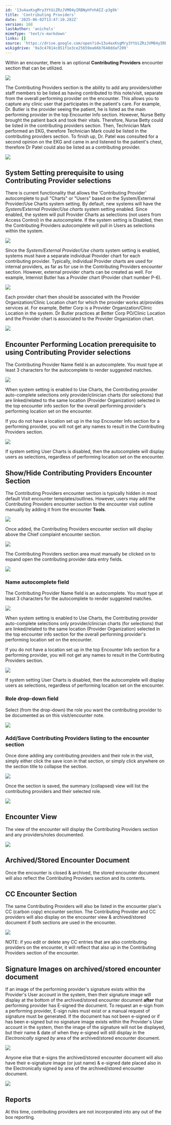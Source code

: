 ```yaml
---
id: '13u4axKsgMry3YtUiZRzJVM04yIRBNyHfnhAIZ-p3g9k'
title: 'Contributing Providers'
date: '2025-06-02T13:47:10.282Z'
version: 168
lastAuthor: 'anichols'
mimeType: 'text/x-markdown'
links: []
source: 'https://drive.google.com/open?id=13u4axKsgMry3YtUiZRzJVM04yIRBNyHfnhAIZ-p3g9k'
wikigdrive: '9a3c47814c851f1e3ce25659ea66b7640ddaf209'
---
```

Within an encounter, there is an optional **Contributing Providers** encounter section that can be utilized.

![](../contributing-providers.assets/8c993245fa9758ad9c8145e31e4c4d6c.png)

The Contributing Providers section is the ability to add any providers/other staff members to be listed as having contributed to this note/visit, separate from the overall performing provider on the encounter. This allows you to capture any clinic user that participates in the patient's care. For example, Dr. Butler is the provider seeing the patient, he is listed as the main performing provider in the top Encounter Info section. However, Nurse Betty brought the patient back and took their vitals.  Therefore, Nurse Betty could be listed in the contributing providers section. Then, Technician Mark performed an EKG, therefore Technician Mark could be listed in the contributing providers section. To finish up, Dr. Patel was consulted for a second opinion on the EKG and came in and listened to the patient's chest, therefore Dr Patel could also be listed as a contributing provider.

![](../contributing-providers.assets/c6567687dcc300360f1f3d9e5fa97ef6.png)

## System Setting prerequisite to using Contributing Provider selections

There is current functionality that allows the ‘Contributing Provider' autocomplete to pull "Charts" or "Users" based on the System/External Provider/Use Charts system setting.  By default, new systems will have the *System/External Provider/Use charts* system setting enabled. Since enabled, the system will pull Provider Charts as selections (not users from Access Control) in the autocomplete. If the system setting  is Disabled, then the Contributing Providers autocomplete will pull in Users as selections within the system.

![](../contributing-providers.assets/82e539ecd513e816118002a6e2b43b49.png)

Since the *System/External Provider/Use charts* system setting is enabled, systems must have a separate individual Provider chart for each contributing provider. Typically, individual Provider charts are used for internal providers, as far as for use in the Contributing Providers encounter section. However, external provider charts can be created as well. For example, Internist Butler has a Provider chart (Provider chart number P-6).

![](../contributing-providers.assets/13398e3f8c55f8f9b643baa36ce4a9f9.png)

Each provider chart then should be associated with the Provider Organization/Clinic Location chart for which the provider works at/provides services at. For example, Better Corp is a Provider Organization/Clinic Location in the system. Dr Butler practices at Better Corp PO/Clinic Location and the Provider chart is associated to the Provider Organization chart.

![](../contributing-providers.assets/11d7aca0b35a72f9de5339249f029799.png)

## Encounter Performing Location prerequisite to using Contributing Provider selections

The Contributing Provider Name field is an autocomplete.  You must type at least 3 characters for the autocomplete to render suggested matches.

![](../contributing-providers.assets/70063c9deee3b4197c3eb44178fe416b.png)

When system setting is enabled to Use Charts, the Contributing provider auto-complete selections only provider/clinician charts (for selections) that are linked/related to the same location (Provider Organization) selected in the top encounter info section for the overall performing provider's performing location set on the encounter.

If you do not have a location set up in the top Encounter Info section for a performing provider, you will not get any names to result in the Contributing Providers section.

![](../contributing-providers.assets/07adc7a0c70992e9e4190d65ccec2656.png)

If system setting User Charts is disabled, then the autocomplete will display users as selections, regardless of performing location set on the encounter.

## Show/Hide Contributing Providers Encounter Section

The Contributing Providers encounter section is typically hidden in most default Visit encounter templates/outlines.  However, users may add the Contributing Providers encounter section to the encounter visit outline manually by adding it from the encounter **Tools**.

![](../contributing-providers.assets/80c48a49032926314a929ed09801a27c.png)

Once added, the Contributing Providers encounter section will display above the Chief complaint encounter section.

![](../contributing-providers.assets/952ed22e4f1eee8f96b2152ee75523c4.png)

The Contributing Providers section area must manually be clicked on to expand open the contributing provider data entry fields.

![](../contributing-providers.assets/af649a1fcb9b0dc37cc5d32f26c275a0.png)

### Name autocomplete field

The Contributing Provider Name field is an autocomplete.  You must type at least 3 characters for the autocomplete to render suggested matches.

![](../contributing-providers.assets/70063c9deee3b4197c3eb44178fe416b.png)

When system setting is enabled to Use Charts, the Contributing provider auto-complete selections only provider/clinician charts (for selections) that are linked/related to the same location (Provider Organization) selected in the top encounter info section for the overall performing provider's performing location set on the encounter.

If you do not have a location set up in the top Encounter Info section for a performing provider, you will not get any names to result in the Contributing Providers section.

![](../contributing-providers.assets/07adc7a0c70992e9e4190d65ccec2656.png)

If system setting User Charts is disabled, then the autocomplete will display users as selections, regardless of performing location set on the encounter.

### Role drop-down field

Select (from the drop-down) the role you want the contributing provider to be documented as on this visit/encounter note.

![](../contributing-providers.assets/ad3daa26357e0258e48877a0ca9a4cb6.png)

### Add/Save Contributing Providers listing to the encounter section

Once done adding any contributing providers and their role in the visit, simply either click the save icon in that section, or simply click anywhere on the section title to collapse the section.

![](../contributing-providers.assets/26fc93369113d2f948d6b424e4a3a501.png)

Once the section is saved, the summary (collapsed) view will list the contributing providers and their selected role.

![](../contributing-providers.assets/d7f94b3a46e27bb49882b7dc2c7b7959.png)

## Encounter View

The view of the encounter will display the Contributing Providers section and any providers/roles documented.

![](../contributing-providers.assets/39a3a8bbe31a2c6376a0008f00ba2e3b.png)

## Archived/Stored Encounter Document

Once the encounter is closed & archived, the stored encounter document will also reflect the Contributing Providers section and its contents.

## CC Encounter Section

The same Contributing Providers will also be listed in the encounter plan's CC (carbon copy) encounter section. The Contributing Provider and CC providers will also display on the encounter view & archived/stored document if both sections are used in the encounter.

![](../contributing-providers.assets/d2784d34b6339f722dd558ab26bf6fe2.png)

NOTE: if you edit or delete any CC entries that are also contributing providers on the encounter, it will reflect that also up in the Contributing Providers section of the encounter.

## Signature Images on archived/stored encounter document

If an image of the performing provider's signature exists within the Provider's User account in the system, then their signature image will display at the bottom of the archived/stored encounter document **after** that performing provider has E-signed the document. To request an e-sign from a performing provider, E-sign rules must exist or a manual request of signature must be generated.   If the document has not been e-signed or if has been e-signed but no signature image exists within the Provider's User account in the system, then the image of the signature will not be displayed, but their name & date of when they e-signed will still display in the *Electronically signed by* area of the archived/stored encounter document.

![](../contributing-providers.assets/0f175f74f63bc252451c7e56ee270071.png)

Anyone else that e-signs the archived/stored encounter document will also have their e-signature image (or just name) & e-signed date placed also in the Electronically signed by area of the archived/stored encounter document.

![](../contributing-providers.assets/d4ce14b081a0d6c0383866c30286de87.png)

## Reports

At this time, contributing providers are not incorporated into any out of the box reporting.
